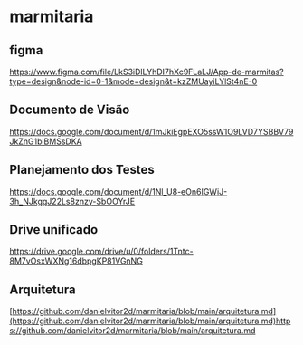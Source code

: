 # marmitaria
## figma
https://www.figma.com/file/LkS3iDlLYhDI7hXc9FLaLJ/App-de-marmitas?type=design&node-id=0-1&mode=design&t=kzZMUayiLYlSt4nE-0
## Documento de Visão
https://docs.google.com/document/d/1mJkiEgpEXO5ssW1O9LVD7YSBBV79JkZnG1blBMSsDKA
## Planejamento dos Testes
https://docs.google.com/document/d/1Nl_U8-eOn6IGWiJ-3h_NJkggJ22Ls8znzy-SbOOYrJE
## Drive unificado
https://drive.google.com/drive/u/0/folders/1Tntc-8M7vOsxWXNg16dbpgKP81VGnNG
## Arquitetura
[https://github.com/danielvitor2d/marmitaria/blob/main/arquitetura.md](https://github.com/danielvitor2d/marmitaria/blob/main/arquitetura.md)https://github.com/danielvitor2d/marmitaria/blob/main/arquitetura.md
